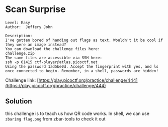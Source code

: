 # Scan Surprise

```
Level: Easy
Author:  Jeffery John

Description:
I've gotten bored of handing out flags as text. Wouldn't it be cool if they were an image instead?
You can download the challenge files here:
challenge.zip
The same files are accessible via SSH here:
ssh -p 61415 ctf-player@atlas.picoctf.net
Using the password 1ad5be0d. Accept the fingerprint with yes, and ls once connected to begin. Remember, in a shell, passwords are hidden!
```
Challenge link: [https://play.picoctf.org/practice/challenge/444](https://play.picoctf.org/practice/challenge/444)

## Solution

this challenge is to teach us how QR code works. In shell, we can use `zbarimg flag.png` from zbar-tools to check it out
